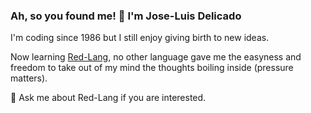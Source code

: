 ### Ah, so you found me! 👋 I'm Jose-Luis Delicado

I'm coding since 1986 but I still enjoy giving birth to new ideas.

Now learning [Red-Lang](https://www.red-lang.org/p/download.html),
no other language gave me the easyness and freedom to take out of my mind the thoughts boiling inside (pressure matters).

💬 Ask me about Red-Lang if you are interested.
